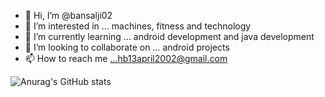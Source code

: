 - 👋 Hi, I’m @bansalji02
- 👀 I’m interested in ... machines, fitness and technology
- 🌱 I’m currently learning ... android development and java development 
- 💞️ I’m looking to collaborate on ... android projects
- 📫 How to reach me ...hb13april2002@gmail.com

<!---
bansalji02/bansalji02 is a ✨ special ✨ repository because its `README.md` (this file) appears on your GitHub profile.
You can click the Preview link to take a look at your changes.
--->

![Anurag's GitHub stats](https://github-readme-stats.vercel.app/api?username=bansalji02&show_icons=true&theme=tokyonight)


